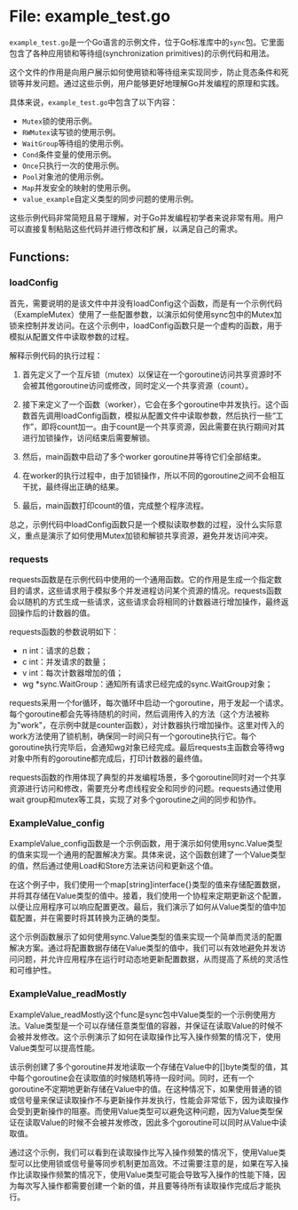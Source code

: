 # File: example_test.go

`example_test.go`是一个Go语言的示例文件，位于Go标准库中的`sync`包。它里面包含了各种应用锁和等待组(synchronization primitives)的示例代码和用法。

这个文件的作用是向用户展示如何使用锁和等待组来实现同步，防止竞态条件和死锁等并发问题。通过这些示例，用户能够更好地理解Go并发编程的原理和实践。

具体来说，`example_test.go`中包含了以下内容：

- `Mutex`锁的使用示例。
- `RWMutex`读写锁的使用示例。
- `WaitGroup`等待组的使用示例。
- `Cond`条件变量的使用示例。
- `Once`只执行一次的使用示例。
- `Pool`对象池的使用示例。
- `Map`并发安全的映射的使用示例。
- `value_example`自定义类型的同步问题的使用示例。

这些示例代码非常简短且易于理解，对于Go并发编程初学者来说非常有用。用户可以直接复制粘贴这些代码并进行修改和扩展，以满足自己的需求。

## Functions:

### loadConfig

首先，需要说明的是该文件中并没有loadConfig这个函数，而是有一个示例代码（ExampleMutex）使用了一些配置参数，以演示如何使用sync包中的Mutex加锁来控制并发访问。在这个示例中，loadConfig函数只是一个虚构的函数，用于模拟从配置文件中读取参数的过程。

解释示例代码的执行过程：

1. 首先定义了一个互斥锁（mutex）以保证在一个goroutine访问共享资源时不会被其他goroutine访问或修改，同时定义一个共享资源（count）。

2. 接下来定义了一个函数（worker），它会在多个goroutine中并发执行。这个函数首先调用loadConfig函数，模拟从配置文件中读取参数，然后执行一些“工作”，即将count加一。由于count是一个共享资源，因此需要在执行期间对其进行加锁操作，访问结束后需要解锁。

3. 然后，main函数中启动了多个worker goroutine并等待它们全部结束。

4. 在worker的执行过程中，由于加锁操作，所以不同的goroutine之间不会相互干扰，最终得出正确的结果。

5. 最后，main函数打印count的值，完成整个程序流程。

总之，示例代码中loadConfig函数只是一个模拟读取参数的过程，没什么实际意义，重点是演示了如何使用Mutex加锁和解锁共享资源，避免并发访问冲突。



### requests

requests函数是在示例代码中使用的一个通用函数。它的作用是生成一个指定数目的请求，这些请求用于模拟多个并发进程访问某个资源的情况。requests函数会以随机的方式生成一些请求，这些请求会将相同的计数器进行增加操作，最终返回操作后的计数器的值。

requests函数的参数说明如下：

- n int：请求的总数；
- c int：并发请求的数量；
- v int：每次计数器增加的值；
- wg *sync.WaitGroup：通知所有请求已经完成的sync.WaitGroup对象；

requests采用一个for循环，每次循环中启动一个goroutine，用于发起一个请求。每个goroutine都会先等待随机的时间，然后调用传入的方法（这个方法被称为"work"，在示例中就是counter函数），对计数器执行增加操作。这里对传入的work方法使用了锁机制，确保同一时间只有一个goroutine执行它。每个goroutine执行完毕后，会通知wg对象已经完成。最后requests主函数会等待wg对象中所有的goroutine都完成后，打印计数器的最终值。

requests函数的作用体现了典型的并发编程场景，多个goroutine同时对一个共享资源进行访问和修改，需要充分考虑线程安全和同步的问题。requests通过使用wait group和mutex等工具，实现了对多个goroutine之间的同步和协作。



### ExampleValue_config

ExampleValue_config函数是一个示例函数，用于演示如何使用sync.Value类型的值来实现一个通用的配置解决方案。具体来说，这个函数创建了一个Value类型的值，然后通过使用Load和Store方法来访问和更新这个值。

在这个例子中，我们使用一个map[string]interface{}类型的值来存储配置数据，并将其存储在Value类型的值中。接着，我们使用一个协程来定期更新这个配置，以便让应用程序可以响应配置更改。最后，我们演示了如何从Value类型的值中加载配置，并在需要时将其转换为正确的类型。

这个示例函数展示了如何使用sync.Value类型的值来实现一个简单而灵活的配置解决方案。通过将配置数据存储在Value类型的值中，我们可以有效地避免并发访问问题，并允许应用程序在运行时动态地更新配置数据，从而提高了系统的灵活性和可维护性。



### ExampleValue_readMostly

ExampleValue_readMostly这个func是sync包中Value类型的一个示例使用方法。Value类型是一个可以存储任意类型值的容器，并保证在读取Value的时候不会被并发修改。这个示例演示了如何在读取操作比写入操作频繁的情况下，使用Value类型可以提高性能。

该示例创建了多个goroutine并发地读取一个存储在Value中的[]byte类型的值，其中每个goroutine会在读取值的时候随机等待一段时间。同时，还有一个goroutine不定期地更新存储在Value中的值。在这种情况下，如果使用普通的锁或信号量来保证读取操作不与更新操作并发执行，性能会非常低下，因为读取操作会受到更新操作的阻塞。而使用Value类型可以避免这种问题，因为Value类型保证在读取Value的时候不会被并发修改，因此多个goroutine可以同时从Value中读取值。

通过这个示例，我们可以看到在读取操作比写入操作频繁的情况下，使用Value类型可以比使用锁或信号量等同步机制更加高效。不过需要注意的是，如果在写入操作比读取操作频繁的情况下，使用Value类型可能会导致写入操作的性能下降，因为每次写入操作都需要创建一个新的值，并且要等待所有读取操作完成后才能执行。



